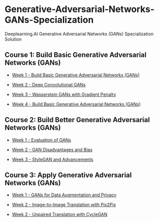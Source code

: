 # Generative-Adversarial-Networks-GANs-Specialization
Deeplearning.AI Generative Adversarial Networks (GANs) Specialization Solution 

## Course 1: Build Basic Generative Adversarial Networks (GANs)

* [Week 1 - Build Basic Generative Adversarial Networks (GANs)](https://github.com/anhtuan85/Generative-Adversarial-Networks-GANs-Specialization/tree/main/Course%201%20-%20Build%20Basic%20Generative%20Adversarial%20Networks%20(GANs)/Week%201)

* [Week 2 - Deep Convolutional GANs](https://github.com/anhtuan85/Generative-Adversarial-Networks-GANs-Specialization/tree/main/Course%201%20-%20Build%20Basic%20Generative%20Adversarial%20Networks%20(GANs)/Week%202)

* [Week 3 - Wasserstein GANs with Gradient Penalty](https://github.com/anhtuan85/Generative-Adversarial-Networks-GANs-Specialization/tree/main/Course%201%20-%20Build%20Basic%20Generative%20Adversarial%20Networks%20(GANs)/Week%203)

* [Week 4 - Build Basic Generative Adversarial Networks (GANs)](https://github.com/anhtuan85/Generative-Adversarial-Networks-GANs-Specialization/tree/main/Course%201%20-%20Build%20Basic%20Generative%20Adversarial%20Networks%20(GANs)/Week%204)

## Course 2: Build Better Generative Adversarial Networks (GANs)

* [Week 1 - Evaluation of GANs](https://github.com/anhtuan85/Generative-Adversarial-Networks-GANs-Specialization/tree/main/Course%202%20-%20Build%20Better%20Generative%20Adversarial%20Networks%20(GANs)/Week%201)

* [Week 2 - GAN Disadvantages and Bias](https://github.com/anhtuan85/Generative-Adversarial-Networks-GANs-Specialization/tree/main/Course%202%20-%20Build%20Better%20Generative%20Adversarial%20Networks%20(GANs)/Week%202)

* [Week 3 - StyleGAN and Advancements](https://github.com/anhtuan85/Generative-Adversarial-Networks-GANs-Specialization/tree/main/Course%202%20-%20Build%20Better%20Generative%20Adversarial%20Networks%20(GANs)/Week%203)

## Course 3: Apply Generative Adversarial Networks (GANs)

* [Week 1 - GANs for Data Augmentation and Privacy](https://github.com/anhtuan85/Generative-Adversarial-Networks-GANs-Specialization/tree/main/Course%203%20-%20Apply%20Generative%20Adversarial%20Networks%20(GANs)/Week%201)

* [Week 2 - Image-to-Image Translation with Pix2Pix](https://github.com/anhtuan85/Generative-Adversarial-Networks-GANs-Specialization/tree/main/Course%203%20-%20Apply%20Generative%20Adversarial%20Networks%20(GANs)/Week%202)

* [Week 2 - Unpaired Translation with CycleGAN](https://github.com/anhtuan85/Generative-Adversarial-Networks-GANs-Specialization/tree/main/Course%203%20-%20Apply%20Generative%20Adversarial%20Networks%20(GANs)/Week%203)
